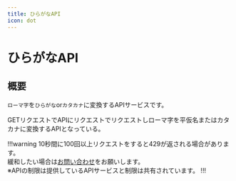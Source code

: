```yaml
---
title: ひらがなAPI
icon: dot
---
```


# ひらがなAPI
## 概要
`ローマ字`を`ひらがな`or`カタカナ`に変換するAPIサービスです。

GETリクエストでAPIにリクエストでリクエストしローマ字を平仮名またはカタカナに変換するAPIとなっている。

!!!warning
10秒間に100回以上リクエストをすると429が返される場合があります。
<br>緩和したい場合は[お問い合わせ](https://discord.com/invite/Y6w5Jv3EAR)をお願いします。
<br>※APIの制限は提供しているAPIサービスと制限は共有されています。
!!!